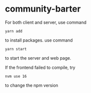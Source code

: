 # community-barter
For both client and server, use command

``yarn add``

to install packages. use command

``yarn start``

to start the server and web page.

If the frontend failed to compile, try 

``nvm use 16``

to change the npm version
